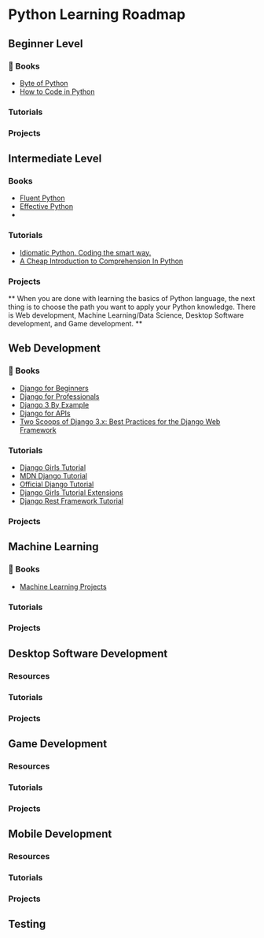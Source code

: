 # Python Learning Roadmap


## Beginner Level

### :book: Books

  - [Byte of Python](https://python.swaroopch.com/)
  - [How to Code in Python](https://assets.digitalocean.com/books/python/how-to-code-in-python.pdf)


### Tutorials

### Projects


## Intermediate Level

### Books

  - [Fluent Python](https://evanli.github.io/programming-book-3/Python/Fluent%20Python.pdf)
  - [Effective Python](http://sd.blackball.lv/library/Effective_Python_(2015).pdf)
  - []()

### Tutorials

  - [Idiomatic Python. Coding the smart way.](https://medium.com/the-andela-way/idiomatic-python-coding-the-smart-way-cc560fa5f1d6)
  - [A Cheap Introduction to Comprehension In Python](https://medium.com/the-andela-way/a-cheap-introduction-to-comprehension-in-python-2269895f996f)

### Projects

** When you are done with learning the basics of Python language, the next thing is to choose the path you want to apply your Python knowledge. There is Web development, Machine Learning/Data Science, Desktop Software development, and Game development. **


## Web Development

### :book: Books

  - [Django for Beginners](https://djangoforbeginners.com/)
  - [Django for Professionals](https://djangoforprofessionals.com/)
  - [Django 3 By Example](https://www.amazon.com/dp/1838981950/?tag=wsvincent-20)
  - [Django for APIs](https://djangoforapis.com/)
  - [Two Scoops of Django 3.x: Best Practices for the Django Web Framework](https://www.feldroy.com/collections/two-scoops-press/products/two-scoops-of-django-3-x)

### Tutorials

  - [Django Girls Tutorial](https://tutorial.djangogirls.org/en/)
  - [MDN Django Tutorial](https://developer.mozilla.org/en-US/docs/Learn/Server-side/Django)
  - [Official Django Tutorial](https://docs.djangoproject.com/en/3.0/intro/tutorial01/)
  - [Django Girls Tutorial Extensions](https://tutorial-extensions.djangogirls.org/en/)
  - [Django Rest Framework Tutorial](https://www.django-rest-framework.org/tutorial/1-serialization/)

### Projects


## Machine Learning

### :book: Books
  - [Machine Learning Projects](http://assets.digitalocean.com/books/python/machine-learning-projects-python.pdf)

### Tutorials

### Projects


## Desktop Software Development

### Resources

### Tutorials

### Projects



## Game Development


### Resources
### Tutorials

### Projects


## Mobile Development


### Resources
### Tutorials

### Projects


## Testing
